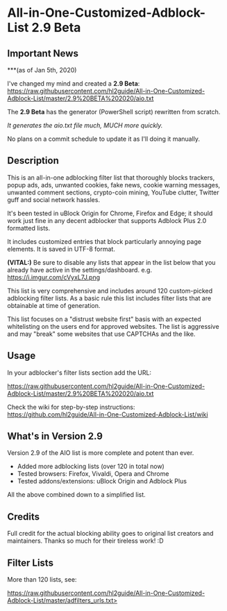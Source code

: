 
# All-in-One-Customized-Adblock-List 2.9 Beta

## Important News

***(as of Jan 5th, 2020)

I've changed my mind and created a __2.9 Beta__: https://raw.githubusercontent.com/hl2guide/All-in-One-Customized-Adblock-List/master/2.9%20BETA%202020/aio.txt

The __2.9 Beta__ has the generator (PowerShell script) rewritten from scratch.

_It generates the aio.txt file much, MUCH more quickly._

No plans on a commit schedule to update it as I'll doing it manually.

## Description

This is an all-in-one adblocking filter list that thoroughly blocks trackers, popup ads, ads, unwanted cookies, fake news,
cookie warning messages, unwanted comment sections, crypto-coin mining, YouTube clutter, Twitter guff and social network hassles.

It's been tested in uBlock Origin for Chrome, Firefox and Edge; it should work just
fine in any decent adblocker that supports Adblock Plus 2.0 formatted lists.

It includes customized entries that block particularly annoying page elements.
It is saved in UTF-8 format.

**(VITAL:)**
Be sure to disable any lists that appear in the list below that you already have active in
the settings/dashboard. e.g. <https://i.imgur.com/cVyxL7J.png>

This list is very comprehensive and includes around 120 custom-picked adblocking filter lists.
As a basic rule this list includes filter lists that are obtainable at time of generation.

This list focuses on a "distrust website first" basis with an expected whitelisting on the users end
for approved websites. The list is aggressive and may "break" some websites that use CAPTCHAs and the like.

## Usage

In your adblocker's filter lists section add the URL:

<https://raw.githubusercontent.com/hl2guide/All-in-One-Customized-Adblock-List/master/2.9%20BETA%202020/aio.txt>

Check the wiki for step-by-step instructions: <https://github.com/hl2guide/All-in-One-Customized-Adblock-List/wiki>

## What's in Version 2.9

Version 2.9 of the AIO list is more complete and potent than ever.

* Added more adblocking lists (over 120 in total now)
* Tested browsers: Firefox, Vivaldi, Opera and Chrome
* Tested addons/extensions: uBlock Origin and Adblock Plus

All the above combined down to a simplified list.

## Credits

Full credit for the actual blocking ability goes to original list creators and maintainers. Thanks so much for their tireless work! :D

## Filter Lists

More than 120 lists, see: 

https://raw.githubusercontent.com/hl2guide/All-in-One-Customized-Adblock-List/master/adfilters_urls.txt>
